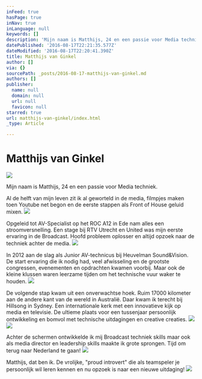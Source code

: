 ```yaml
---
inFeed: true
hasPage: true
inNav: true
inLanguage: null
keywords: []
description: 'Mijn naam is Matthijs, 24 en een passie voor Media techniek. '
datePublished: '2016-08-17T22:21:35.577Z'
dateModified: '2016-08-17T22:20:41.390Z'
title: Matthijs van Ginkel
author: []
via: {}
sourcePath: _posts/2016-08-17-matthijs-van-ginkel.md
authors: []
publisher:
  name: null
  domain: null
  url: null
  favicon: null
starred: true
url: matthijs-van-ginkel/index.html
_type: Article

---
```

# Matthijs van Ginkel
![](https://the-grid-user-content.s3-us-west-2.amazonaws.com/f409bfbf-28b8-4b6a-85a8-092f5fddebfb.jpg)

Mijn naam is Matthijs, 24 en een passie voor Media techniek. 

Al de helft van mijn leven zit ik al geworteld in de media, filmpjes maken toen Youtube net begon en de eerste stappen als Front of House geluid mixen.
![](https://the-grid-user-content.s3-us-west-2.amazonaws.com/59e42d2e-c514-4cda-8b3a-e024585114f1.jpg)

Opgeleid tot AV-Specialist op het ROC A12 in Ede nam alles een stroomversnelling. Een stage bij RTV Utrecht en United was mijn eerste ervaring in de Broadcast. Hoofd probleem oplosser en altijd opzoek naar de techniek achter de media.
![](https://the-grid-user-content.s3-us-west-2.amazonaws.com/95e24300-32ca-43d7-8a3d-fd7dbc0f1170.jpg)

In 2012 aan de slag als Junior AV-technicus bij Heuvelman Sound&Vision. De start ervaring die ik nodig had, veel afwisseling en de grootste congressen, evenementen en opdrachten kwamen voorbij. Maar ook de kleine klussen waren leerzame tijden om het technische vuur waker te houden.
![](https://the-grid-user-content.s3-us-west-2.amazonaws.com/3ceb8702-c7c1-447a-9700-0757418a32f4.jpg)

De volgende stap kwam uit een onverwachtse hoek. Ruim 17000 kilometer aan de andere kant van de wereld in Australië. Daar kwam ik terecht bij Hillsong in Sydney. Een internationale kerk met een innovatieve kijk op media en televisie. De ultieme plaats voor een tussenjaar persoonlijk ontwikkeling en bomvol met technische uitdagingen en creative creaties.
![](https://the-grid-user-content.s3-us-west-2.amazonaws.com/4cf78838-e4ac-43b9-9dd4-b29fd42f421f.jpg)
![](https://the-grid-user-content.s3-us-west-2.amazonaws.com/d9fc6afc-351f-4af3-a9d5-45d9679ddc70.jpg)

Achter de schermen ontwikkelde ik mij Broadcast techniek skills maar ook als media director en leadership skills maakte ik grote sprongen. Tijd om terug naar Nederland te gaan!
![](https://the-grid-user-content.s3-us-west-2.amazonaws.com/b5bb1b3a-10a2-40b3-befa-1ec0abf9f944.jpg)

Matthijs, dat ben ik. De vrolijke, "proud introvert" die als teamspeler je persoonlijk wil leren kennen en nu opzoek is naar een nieuwe uitdaging!
![](https://the-grid-user-content.s3-us-west-2.amazonaws.com/62ec537c-d9a2-4e3d-b1e6-ba399f9180f8.jpg)